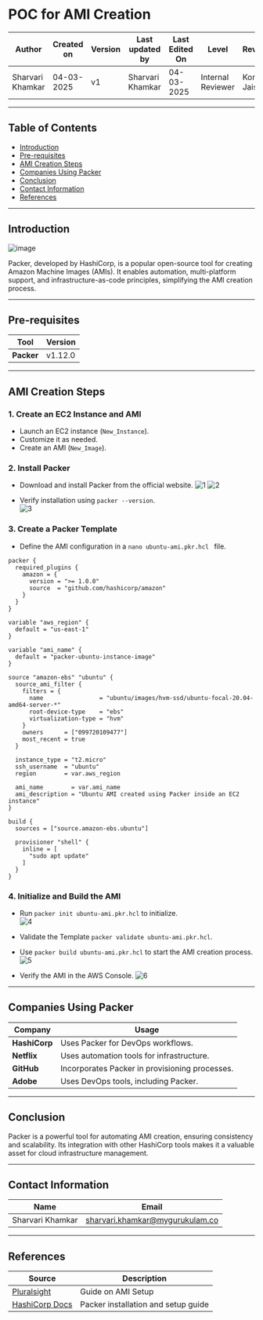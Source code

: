 # **POC for AMI Creation**

| **Author** | **Created on** | **Version** | **Last updated by**|**Last Edited On**|**Level** |**Reviewer** |
|------------|----------------|-------------|----------------|-----------------|-------------|-------------|
| Sharvari Khamkar|   04-03-2025  | v1          | Sharvari Khamkar   | 04-03-2025  |  Internal Reviewer | Komal Jaiswal | 

---

## **Table of Contents**
- [Introduction](#introduction)
- [Pre-requisites](#pre-requisites)
- [AMI Creation Steps](#ami-creation-steps)
- [Companies Using Packer](#companies-using-packer)
- [Conclusion](#conclusion)
- [Contact Information](#contact-information)
- [References](#references)

---

## **Introduction**

![image](https://github.com/user-attachments/assets/af92b37d-1e49-4e59-bfa0-52c96aba4bff)

Packer, developed by HashiCorp, is a popular open-source tool for creating Amazon Machine Images (AMIs). It enables automation, multi-platform support, and infrastructure-as-code principles, simplifying the AMI creation process.

---

## **Pre-requisites**

| **Tool** | **Version** |
|---------|-------------|
| **Packer** | v1.12.0 |

---

## **AMI Creation Steps**

### **1. Create an EC2 Instance and AMI**
- Launch an EC2 instance (`New_Instance`).
- Customize it as needed.
- Create an AMI (`New_Image`).

### **2. Install Packer**
- Download and install Packer from the official website.
  ![1](https://github.com/user-attachments/assets/ead96ed5-446a-46d3-bd12-62bc82ff7b8c)
  ![2](https://github.com/user-attachments/assets/927ff736-ab43-403a-bd91-624fc9560d65) <br>
  
- Verify installation using `packer --version`.
   <br>
  ![3](https://github.com/user-attachments/assets/de039089-5093-48a4-ac92-7ed0b7982676)

### **3. Create a Packer Template**
- Define the AMI configuration in a `nano ubuntu-ami.pkr.hcl
` file.

```hcl
packer {
  required_plugins {
    amazon = {
      version = ">= 1.0.0"
      source  = "github.com/hashicorp/amazon"
    }
  }
}

variable "aws_region" {
  default = "us-east-1"
}

variable "ami_name" {
  default = "packer-ubuntu-instance-image"
}

source "amazon-ebs" "ubuntu" {
  source_ami_filter {
    filters = {
      name                = "ubuntu/images/hvm-ssd/ubuntu-focal-20.04-amd64-server-*"
      root-device-type    = "ebs"
      virtualization-type = "hvm"
    }
    owners      = ["099720109477"]
    most_recent = true
  }

  instance_type = "t2.micro"
  ssh_username  = "ubuntu"
  region        = var.aws_region

  ami_name        = var.ami_name
  ami_description = "Ubuntu AMI created using Packer inside an EC2 instance"
}

build {
  sources = ["source.amazon-ebs.ubuntu"]

  provisioner "shell" {
    inline = [
      "sudo apt update"
    ]
  }
}

```

### **4. Initialize and Build the AMI**
- Run `packer init ubuntu-ami.pkr.hcl` to initialize. <br>
  ![4](https://github.com/user-attachments/assets/d2993b3c-0c08-4f44-b76b-20b255580b0d)
  
- Validate the Template `packer validate ubuntu-ami.pkr.hcl`.
- Use `packer build ubuntu-ami.pkr.hcl` to start the AMI creation process. <br>
  ![5](https://github.com/user-attachments/assets/394a5204-4021-4d28-b179-07289f4a823d)
  

- Verify the AMI in the AWS Console.
  ![6](https://github.com/user-attachments/assets/03cbe7cf-431f-4370-91a3-e37e72e22d90)

---

## **Companies Using Packer**

| **Company** | **Usage** |
|------------|----------|
| **HashiCorp** | Uses Packer for DevOps workflows. |
| **Netflix** | Uses automation tools for infrastructure. |
| **GitHub** | Incorporates Packer in provisioning processes. |
| **Adobe** | Uses DevOps tools, including Packer. |

---

## **Conclusion**

Packer is a powerful tool for automating AMI creation, ensuring consistency and scalability. Its integration with other HashiCorp tools makes it a valuable asset for cloud infrastructure management.

---

## **Contact Information**  

| **Name** | **Email**  |  
|---------|------------|  
| Sharvari Khamkar | sharvari.khamkar@mygurukulam.co |  

---

## **References**

| **Source** | **Description** |
|----------|--------------|
| [Pluralsight](https://www.pluralsight.com/cloud-guru/labs/aws/using-packer-to-create-an-ami) | Guide on AMI Setup |
| [HashiCorp Docs](https://developer.hashicorp.com/packer/tutorials/aws-get-started/aws-get-started-build-image) | Packer installation and setup guide |

